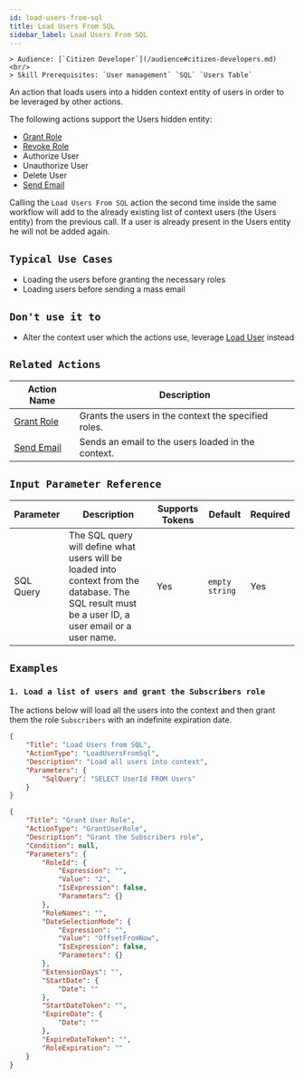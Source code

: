 ```yaml
---
id: load-users-from-sql
title: Load Users From SQL
sidebar_label: Load Users From SQL
---
```


    > Audience: [`Citizen Developer`](/audience#citizen-developers.md)<br/>
    > Skill Prerequisites: `User management` `SQL` `Users Table`

An action that loads users into a hidden context entity of users in order to be leveraged by other actions.

The following actions support the Users hidden entity:

- [Grant Role](/actions/grant-user-role.md)
- [Revoke Role](/actions/revoke-user-role.md)
- Authorize User
- Unauthorize User
- Delete User
- [Send Email](/actions/send-email.md)

Calling the `Load Users From SQL` action the second time inside the same workflow will add to the already existing list of context users (the Users entity) from the previous call. If a user is already present in the Users entity he will not be added again.

## `Typical Use Cases`

- Loading the users before granting the necessary roles
- Loading users before sending a mass email

## `Don't use it to`

- Alter the context user which the actions use, leverage [Load User](/actions/load-user.md) instead

## `Related Actions`

| Action Name | Description|
|-------------|------------|
| [Grant Role](/actions/grant-user-role.md) | Grants the users in the context the specified roles.|
| [Send Email](/actions/send-email.md) | Sends an email to the users loaded in the context.|

## `Input Parameter Reference`

| Parameter     | Description                           | Supports Tokens | Default | Required |
|---------------|---------------------------------------|-----------------|---------|----------|
| SQL Query | The SQL query will define what users will be loaded into context from the database. The SQL result must be a user ID, a user email or a user name. | Yes | `empty string` | Yes |

## `Examples`

### `1. Load a list of users and grant the Subscribers role`

The actions below will load all the users into the context and then grant them the role `Subscribers` with an indefinite expiration date.

```json
{
    "Title": "Load Users from SQL",
    "ActionType": "LoadUsersFromSql",
    "Description": "Load all users into context",
    "Parameters": {
        "SqlQuery": "SELECT UserId FROM Users"
    }
}
```

```json
{
    "Title": "Grant User Role",
    "ActionType": "GrantUserRole",
    "Description": "Grant the Subscribers role",
    "Condition": null,
    "Parameters": {
        "RoleId": {
            "Expression": "",
            "Value": "2",
            "IsExpression": false,
            "Parameters": {}
        },
        "RoleNames": "",
        "DateSelectionMode": {
            "Expression": "",
            "Value": "OffsetFromNow",
            "IsExpression": false,
            "Parameters": {}
        },
        "ExtensionDays": "",
        "StartDate": {
            "Date": ""
        },
        "StartDateToken": "",
        "ExpireDate": {
            "Date": ""
        },
        "ExpireDateToken": "",
        "RoleExpiration": ""
    }
}
```
